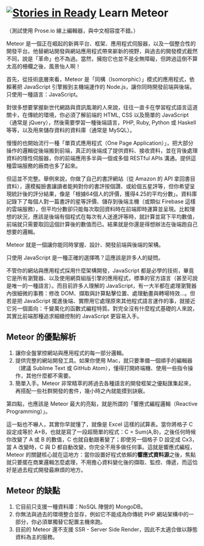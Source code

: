 [![Stories in Ready](https://badge.waffle.io/wastemobile/learnmeteor.png?label=ready&title=Ready)](https://waffle.io/wastemobile/learnmeteor)
Learn Meteor
============

（測試使用 Prose.io 線上編輯器，與中文相容度不錯。）

Meteor 是一個正在崛起的新興平台、框架、應用程式伺服器，以及一個整合性的開發平台。他替網站開發與網站應用程式帶來嶄新的視野，與過去的開發模式截然不同，說是「革命」也不為過。當然，擁抱它也並不是全無障礙，但跨過這倒不算太高的柵欄之後，風景怡人啊！

首先，從技術底層來看，Meteor 是「同構（Isomorphic）」模式的應用程式，依賴著把 JavaScript 引擎搬到主機端運作的 Node.js，讓你同時開發前端與後端，只使用一種語言：JavaScript。

對很多想要掌握新世代網路與資訊風潮的人來說，往往一直卡在學習程式語言這道關卡，在傳統的環境，你必須了解前端的 HTML, CSS 以及簡單的 JavaScript（通常是 jQuery），然後需要學習一種後端語言，PHP, Ruby, Python 或 Haskell 等等，以及用來儲存資料的資料庫（通常是 MySQL）。

慢慢的也開始流行一種「單頁式應用程式（One Page Application）」，把大部分操作的邏輯從後端搬到前端，真正的後端成了提供資料、接收資料，並在背後處理資料的隱性伺服器，你的前端應用多半與一個或多個 RESTful APIs 溝通。提供這種雲端服務的廠商也多了起來。

但這並不完整。舉例來說，你做了自己的書評網站（從 Amazon 的 API 拿回書目資料），還模擬臉書讓讀者能夠對你的書評按個讚、或給個五星評等，但你希望呈現統計後的評分結果，像是「根據64個人的評價，獲得4.25的平均分數」。資料庫記錄下了每個人對一篇書評的星等評價、儲存到後端主機（或類似 Firebase 這樣的雲端服務），但平均分數卻只能每次取回資料時在前端即時運算並呈現。比較理想的狀況，應該是後端有個程式在每次有人送進評等時，就計算並寫下平均數值，前端就只需要取回這個計算後的數值而已。結果就是你還是得想辦法在後端跑自己想要的邏輯。

Meteor 就是一個讓你能同時掌握、設計、開發前端與後端的架構。

只使用 JavaScript 是一種正確的選擇嗎？這應該是許多人的疑問。

不管你的網站與應用程式採用什麼架構開發，JavaScript 都是必學的技術，畢竟它是所有瀏覽器、以及使用網頁組版引擎的應用程式，標準的官方語言（甚至可說是唯一的一種語言）。而目前許多人理解的 JavaScript，有一大半都在處理瀏覽器內很細微的事務：修改 DOM、擷取與計算點擊位置、處理動畫與轉場特效...。但若是把 JavaScript 擺進後端、實際用它處理原來其他程式語言運作的事，就接近它另一個面向：千變萬化的函數式編程特質。對完全沒有什麼程式基礎的人來說，其實比前端那種追求細緻控制的 JavaScript 更容易入手。

## Meteor 的優點解析

1. 讓你全盤掌控網站與應用程式的每一部分邏輯。
2. 提供完整的網站開發工具。如果你使用 Mac，就只要準備一個順手的編輯器（建議 Sublime Text 或 GitHub Atom），懂得打開終端機、使用一些指令操作，其他什麼都不需要。
3. 簡單入手。Meteor 非常精萃的將過去各種語言的開發框架之優點匯集起來，再搭配一些社群開發的套件，幾小時之內就能摸到訣竅。

第四點，也應該是 Meteor 最大的亮點，就是所謂的「響應式編程邏輯（Reactive Programming）」。

這一點也不嚇人，其實你早就懂了，就像是 Excel 這樣的試算表。當你將格子 C 設定成等於 A+B，也就是寫了一段超簡單的程式：C = Sum(A,B)，之後任何時候你改變了 A 或 B 的數值，C 也就自動跟著變了；即使另一個格子 D 設定成 Cx3，當 A 改變時，C 與 D 都自動改變，你完全不用多做任何事。這就是響應式編程，Meteor 的關鍵核心就在這地方：當你設置好程式依賴的**響應式資料源**之後，焦點就只要擺在商業邏輯怎麼處理，不用擔心資料變化後的擷取、監控、傳遞，而這恰好是過去程式開發最麻煩的地方。

## Meteor 的缺點

1. 它目前只支援一種資料庫：NoSQL 陣營的 MongoDB。
2. 你無法與過去的環境整合並存，例如它不能成為你傳統 PHP 網站架構中的一部分，你必須單獨替它配置主機來跑。
3. 目前的 Meteor 還不支援 SSR - Server Side Render，因此不太適合做以靜態資料為主的服務。


